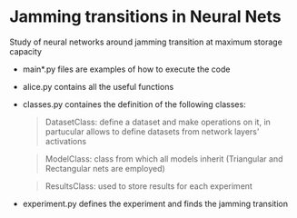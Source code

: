 # Jamming transitions in Neural Nets

Study of neural networks around jamming transition at maximum storage capacity

 - main*.py files are examples of how to execute the code
 
 - alice.py contains all the useful functions
 - classes.py containes the definition of the following classes:
      > DatasetClass: define a dataset and make operations on it, in partucular allows to define datasets from network layers' activations
      
      > ModelClass: class from which all models inherit (Triangular and Rectangular nets are employed)
      
      > ResultsClass: used to store results for each experiment
      
 - experiment.py defines the experiment and finds the jamming transition 
